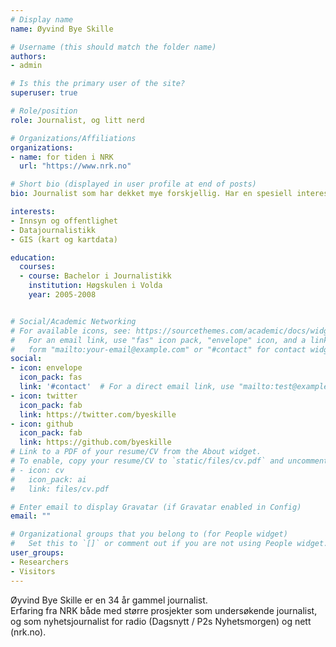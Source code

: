 ```yaml
---
# Display name
name: Øyvind Bye Skille

# Username (this should match the folder name)
authors:
- admin

# Is this the primary user of the site?
superuser: true

# Role/position
role: Journalist, og litt nerd

# Organizations/Affiliations
organizations:
- name: for tiden i NRK
  url: "https://www.nrk.no"

# Short bio (displayed in user profile at end of posts)
bio: Journalist som har dekket mye forskjellig. Har en spesiell interesse for innsyn, kartdata og datajournalistikk.

interests:
- Innsyn og offentlighet
- Datajournalistikk
- GIS (kart og kartdata)

education:
  courses:
  - course: Bachelor i Journalistikk
    institution: Høgskulen i Volda
    year: 2005-2008


# Social/Academic Networking
# For available icons, see: https://sourcethemes.com/academic/docs/widgets/#icons
#   For an email link, use "fas" icon pack, "envelope" icon, and a link in the
#   form "mailto:your-email@example.com" or "#contact" for contact widget.
social:
- icon: envelope
  icon_pack: fas
  link: '#contact'  # For a direct email link, use "mailto:test@example.org".
- icon: twitter
  icon_pack: fab
  link: https://twitter.com/byeskille
- icon: github
  icon_pack: fab
  link: https://github.com/byeskille
# Link to a PDF of your resume/CV from the About widget.
# To enable, copy your resume/CV to `static/files/cv.pdf` and uncomment the lines below.  
# - icon: cv
#   icon_pack: ai
#   link: files/cv.pdf

# Enter email to display Gravatar (if Gravatar enabled in Config)
email: ""

# Organizational groups that you belong to (for People widget)
#   Set this to `[]` or comment out if you are not using People widget.  
user_groups:
- Researchers
- Visitors
---
```


Øyvind Bye Skille er en 34 år gammel journalist.<br/> Erfaring fra NRK både med større prosjekter som undersøkende journalist, og som nyhetsjournalist for radio (Dagsnytt / P2s Nyhetsmorgen) og nett (nrk.no).
